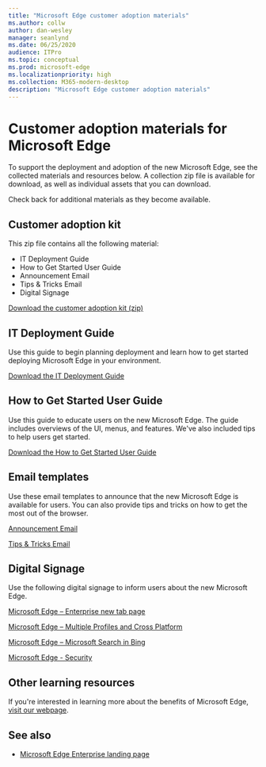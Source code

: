 ```yaml
---
title: "Microsoft Edge customer adoption materials"
ms.author: collw
author: dan-wesley
manager: seanlynd
ms.date: 06/25/2020
audience: ITPro
ms.topic: conceptual
ms.prod: microsoft-edge
ms.localizationpriority: high
ms.collection: M365-modern-desktop
description: "Microsoft Edge customer adoption materials"
---
```


# Customer adoption materials for Microsoft Edge

To support the deployment and adoption of the new Microsoft Edge, see the collected materials and resources below. A collection zip file is available for download, as well as individual assets that you can download.

Check back for additional materials as they become available.

## Customer adoption kit

This zip file contains all the following material:

- IT Deployment Guide
- How to Get Started User Guide
- Announcement Email
- Tips & Tricks Email
- Digital Signage

[Download the customer adoption kit (zip)](https://microsoft.sharepoint.com/teams/CommercialSearchGTM/Shared%20Documents/Forms/AllItems.aspx?id=%2Fteams%2FCommercialSearchGTM%2FShared%20Documents%2FEdge%20GTM%2FContent%2FField%20BOM%2FFinals%2FZipped%20Folder%2FCustomer%20Adoption%20Kit%20%2D%20Microsoft%20Edge%2Ezip&parent=%2Fteams%2FCommercialSearchGTM%2FShared%20Documents%2FEdge%20GTM%2FContent%2FField%20BOM%2FFinals%2FZipped%20Folder&p=true&originalPath=aHR0cHM6Ly9taWNyb3NvZnQuc2hhcmVwb2ludC5jb20vOnU6L3QvQ29tbWVyY2lhbFNlYXJjaEdUTS9FUU5hSFlzNnVxRk1yNUEzUGFDZF90OEJqbHF4WS00RWpwd1N3dzd3ck0tOVNnP3J0aW1lPXl5S1VRVElaMkVn)

## IT Deployment Guide

Use this guide to begin planning deployment and learn how to get started deploying Microsoft Edge in your environment.

[Download the IT Deployment Guide](https://microsoft.sharepoint.com/teams/CommercialSearchGTM/Shared%20Documents/Forms/AllItems.aspx?id=%2Fteams%2FCommercialSearchGTM%2FShared%20Documents%2FEdge%20GTM%2FContent%2FField%20BOM%2FFinals%2FGuides%2FDeployment%2FEdge%5FDeployment%5FGuide%5FFinal%5FDelivery%2Fedge%5FDeploymentGuide%5FFinal%2FCommercial%20Deployment%20Guide%20%2D%20Microsoft%20Edge%2Epdf&parent=%2Fteams%2FCommercialSearchGTM%2FShared%20Documents%2FEdge%20GTM%2FContent%2FField%20BOM%2FFinals%2FGuides%2FDeployment%2FEdge%5FDeployment%5FGuide%5FFinal%5FDelivery%2Fedge%5FDeploymentGuide%5FFinal&p=true&originalPath=aHR0cHM6Ly9taWNyb3NvZnQuc2hhcmVwb2ludC5jb20vOmI6L3QvQ29tbWVyY2lhbFNlYXJjaEdUTS9FWDhGVzUxZDVBbERrZnFKOGZwQVpvWUJsa25hM2g1OExDZ2s3NXkwN3JvUWZRP3J0aW1lPVMyLUExRElaMkVn)

## How to Get Started User Guide

Use this guide to educate users on the new Microsoft Edge. The guide includes overviews of the UI, menus, and features. We've also included tips to help users get started.

[Download the How to Get Started User Guide](https://microsoft.sharepoint.com/teams/CommercialSearchGTM/Shared%20Documents/Forms/AllItems.aspx?id=%2Fteams%2FCommercialSearchGTM%2FShared%20Documents%2FEdge%20GTM%2FContent%2FField%20BOM%2FFinals%2FGuides%2FEnd%20User%2FMicrosoft%20Edge%5FHow%20To%20Get%20Started%5FUser%20Guide%2Epdf&parent=%2Fteams%2FCommercialSearchGTM%2FShared%20Documents%2FEdge%20GTM%2FContent%2FField%20BOM%2FFinals%2FGuides%2FEnd%20User&p=true&originalPath=aHR0cHM6Ly9taWNyb3NvZnQuc2hhcmVwb2ludC5jb20vOmI6L3QvQ29tbWVyY2lhbFNlYXJjaEdUTS9FZExJaVQ4dFVSQkpoSDBxOU1WZzlDOEJvMVNDR2hKbkpLUWVLdFZzbmJWSXNnP3J0aW1lPTNzdzJQRE1aMkVn)

## Email templates

Use these email templates to announce that the new Microsoft Edge is available for users. You can also provide tips and tricks on how to get the most out of the browser.

[Announcement Email](https://microsoft.sharepoint.com/teams/CommercialSearchGTM/Shared%20Documents/Forms/AllItems.aspx?id=%2Fteams%2FCommercialSearchGTM%2FShared%20Documents%2FEdge%20GTM%2FContent%2FField%20BOM%2FFinals%2FEnd%20User%20Adoption%20Kit%2FEmails%2FCommercial%2FCommercial%20Announcement%20Email%20%2D%20Microsoft%20Edge%2Eoft&parent=%2Fteams%2FCommercialSearchGTM%2FShared%20Documents%2FEdge%20GTM%2FContent%2FField%20BOM%2FFinals%2FEnd%20User%20Adoption%20Kit%2FEmails%2FCommercial&p=true&originalPath=aHR0cHM6Ly9taWNyb3NvZnQuc2hhcmVwb2ludC5jb20vOnU6L3QvQ29tbWVyY2lhbFNlYXJjaEdUTS9FUWRXYVhDV0tMTk9za2tBdjBXeVBhZ0JzeG1FZlpYYktueEhiVXhKYUVRUFh3P3J0aW1lPXJxRjkxVGNaMkVn)

[Tips & Tricks Email](https://microsoft.sharepoint.com/:u:/t/CommercialSearchGTM/ETwzH5uvQ55MqQ-Rv-F64bABChfLaa056by1Y6myGJhTzg?e=hmFNGl)

## Digital Signage

Use the following digital signage to inform users about the new Microsoft Edge.

[Microsoft Edge – Enterprise new tab page](https://microsoft.sharepoint.com/teams/CommercialSearchGTM/Shared%20Documents/Forms/AllItems.aspx?id=%2Fteams%2FCommercialSearchGTM%2FShared%20Documents%2FEdge%20GTM%2FContent%2FField%20BOM%2FFinals%2FEnd%20User%20Adoption%20Kit%2FPosters%2FCommercial%5FPosters%2FPDFs%2FMicrosoft%20Edge%20Digital%20Signage%20%2D%20Enterprise%20New%20Tab%20Page%2Epdf&parent=%2Fteams%2FCommercialSearchGTM%2FShared%20Documents%2FEdge%20GTM%2FContent%2FField%20BOM%2FFinals%2FEnd%20User%20Adoption%20Kit%2FPosters%2FCommercial%5FPosters%2FPDFs&p=true&originalPath=aHR0cHM6Ly9taWNyb3NvZnQuc2hhcmVwb2ludC5jb20vOmI6L3QvQ29tbWVyY2lhbFNlYXJjaEdUTS9FWHNKN1haNWRydEt1X01ZcWlZeGxsY0JIS0FjcHN6MjVCVFVxMG52QmNrbUtBP3J0aW1lPTNBN2pQVGtaMkVn)

[Microsoft Edge – Multiple Profiles and Cross Platform](https://microsoft.sharepoint.com/teams/CommercialSearchGTM/Shared%20Documents/Forms/AllItems.aspx?id=%2Fteams%2FCommercialSearchGTM%2FShared%20Documents%2FEdge%20GTM%2FContent%2FField%20BOM%2FFinals%2FEnd%20User%20Adoption%20Kit%2FPosters%2FCommercial%5FPosters%2FPDFs%2FMicrosoft%20Edge%20Digital%20Signage%20%2D%20Multiple%20Profiles%20and%20Cross%20Platform%2Epdf&parent=%2Fteams%2FCommercialSearchGTM%2FShared%20Documents%2FEdge%20GTM%2FContent%2FField%20BOM%2FFinals%2FEnd%20User%20Adoption%20Kit%2FPosters%2FCommercial%5FPosters%2FPDFs&p=true&originalPath=aHR0cHM6Ly9taWNyb3NvZnQuc2hhcmVwb2ludC5jb20vOmI6L3QvQ29tbWVyY2lhbFNlYXJjaEdUTS9FVzhVYnVNUDlkRkJyMHBHaVM2T3RkSUJGbldiazViby1iVFR0dGJRVHhQQ0VBP3J0aW1lPXFkSG9YRGtaMkVn)

[Microsoft Edge – Microsoft Search in Bing](https://microsoft.sharepoint.com/teams/CommercialSearchGTM/Shared%20Documents/Forms/AllItems.aspx?id=%2Fteams%2FCommercialSearchGTM%2FShared%20Documents%2FEdge%20GTM%2FContent%2FField%20BOM%2FFinals%2FEnd%20User%20Adoption%20Kit%2FPosters%2FCommercial%5FPosters%2FPDFs%2FMicrosoft%20Edge%20Digital%20Signage%20%2D%20Microsoft%20Search%20in%20Bing%2Epdf&parent=%2Fteams%2FCommercialSearchGTM%2FShared%20Documents%2FEdge%20GTM%2FContent%2FField%20BOM%2FFinals%2FEnd%20User%20Adoption%20Kit%2FPosters%2FCommercial%5FPosters%2FPDFs&p=true&originalPath=aHR0cHM6Ly9taWNyb3NvZnQuc2hhcmVwb2ludC5jb20vOmI6L3QvQ29tbWVyY2lhbFNlYXJjaEdUTS9FYlNmNG5NZ1A0QkltNEdFM084aVlMWUJXS2VHQWVaVkg5YkhTVmJsakdaNGNBP3J0aW1lPWgzQUpmemtaMkVn)

[Microsoft Edge - Security](https://microsoft.sharepoint.com/teams/CommercialSearchGTM/Shared%20Documents/Forms/AllItems.aspx?id=%2Fteams%2FCommercialSearchGTM%2FShared%20Documents%2FEdge%20GTM%2FContent%2FField%20BOM%2FFinals%2FEnd%20User%20Adoption%20Kit%2FPosters%2FCommercial%5FPosters%2FPDFs%2FMicrosoft%20Edge%20Digital%20Signage%20%2D%20Security%2Epdf&parent=%2Fteams%2FCommercialSearchGTM%2FShared%20Documents%2FEdge%20GTM%2FContent%2FField%20BOM%2FFinals%2FEnd%20User%20Adoption%20Kit%2FPosters%2FCommercial%5FPosters%2FPDFs&p=true&originalPath=aHR0cHM6Ly9taWNyb3NvZnQuc2hhcmVwb2ludC5jb20vOmI6L3QvQ29tbWVyY2lhbFNlYXJjaEdUTS9FY1I2RzlBWTdLVkFyRDdvQWJuWTBORUJHZXBvd0JCUG1qRXVaNjhaSll1aW1BP3J0aW1lPXFrR2tvamtaMkVn)

## Other learning resources

If you're interested in learning more about the benefits of Microsoft Edge, [visit our webpage](https://www.microsoft.com/edge/business).

## See also

- [Microsoft Edge Enterprise landing page](https://aka.ms/EdgeEnterprise)
